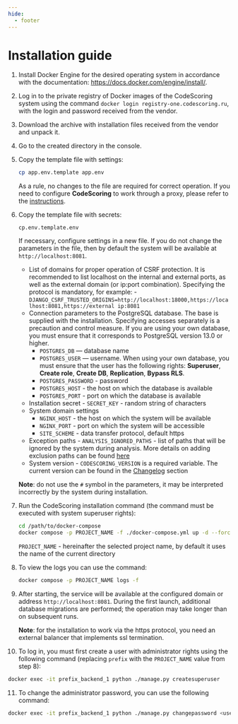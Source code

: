 ```yaml
---
hide:
  - footer
---
```

# Installation guide

1. Install Docker Engine for the desired operating system in accordance with the documentation: <https://docs.docker.com/engine/install/>.
2. Log in to the private registry of Docker images of the CodeScoring system using the command `docker login registry-one.codescoring.ru`, with the login and password received from the vendor.
3. Download the archive with installation files received from the vendor and unpack it.
4. Go to the created directory in the console.
5. Copy the template file with settings:

      ```bash
      cp app.env.template app.env
      ```

      As a rule, no changes to the file are required for correct operation. If you need to configure **CodeScoring** to work through a proxy, please refer to the [instructions](/on-premise/proxy).

6. Copy the template file with secrets:

      ```
      cp.env.template.env
      ```
    If necessary, configure settings in a new file.
    If you do not change the parameters in the file, then by default the system will be available at `http://localhost:8081`.

      - List of domains for proper operation of CSRF protection. It is recommended to list localhost on the internal and external ports, as well as the external domain (or ip:port combination). Specifying the protocol is mandatory, for example:
       - `DJANGO_CSRF_TRUSTED_ORIGINS=http://localhost:18000,https://localhost:8081,https://external ip:8081`
      - Connection parameters to the PostgreSQL database. The base is supplied with the installation. Specifying accesses separately is a precaution and control measure. If you are using your own database, you must ensure that it corresponds to PostgreSQL version 13.0 or higher.
        - `POSTGRES_DB` — database name
        - `POSTGRES_USER` — username. When using your own database, you must ensure that the user has the following rights: **Superuser**, **Create role**, **Create DB**, **Replication**, **Bypass RLS**.
        - `POSTGRES_PASSWORD` - password
        - `POSTGRES_HOST` - the host on which the database is available
        - `POSTGRES_PORT` - port on which the database is available
      - Installation secret
       - `SECRET_KEY` - random string of characters
      - System domain settings
        - `NGINX_HOST` - the host on which the system will be available
        - `NGINX_PORT` - port on which the system will be accessible
        - `SITE_SCHEME` - data transfer protocol, default https
      - Exception paths
       - `ANALYSIS_IGNORED_PATHS` - list of paths that will be ignored by the system during analysis. More details on adding exclusion paths can be found [here](/on-premise/analysis-ignore-paths/)
      - System version
       - `CODESCORING_VERSION` is a required variable. The current version can be found in the [Changelog](/changelog/on-premise-changelog.en) section

    **Note**: do not use the `#` symbol in the parameters, it may be interpreted incorrectly by the system during installation.

7. Run the CodeScoring installation command (the command must be executed with system superuser rights):

      ```bash
      cd /path/to/docker-compose
      docker compose -p PROJECT_NAME -f ./docker-compose.yml up -d --force-recreate --remove-orphans --renew-anon-volumes
      ```

      `PROJECT_NAME` - hereinafter the selected project name, by default it uses the name of the current directory

8. To view the logs you can use the command:

      ```bash
      docker compose -p PROJECT_NAME logs -f
      ```

9. After starting, the service will be available at the configured domain or address `http://localhost:8081`. During the first launch, additional database migrations are performed; the operation may take longer than on subsequent runs.

      **Note**: for the installation to work via the https protocol, you need an external balancer that implements ssl termination.

10. To log in, you must first create a user with administrator rights using the following command (replacing `prefix` with the `PROJECT_NAME` value from step 8):

   ```bash
   docker exec -it prefix_backend_1 python ./manage.py createsuperuser
   ```
11. To change the administrator password, you can use the following command:

   ```bash
   docker exec -it prefix_backend_1 python ./manage.py changepassword <user_name>
   ```